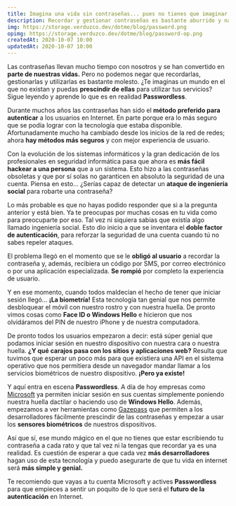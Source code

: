 ```yaml
---
title: Imagina una vida sin contraseñas... pues no tienes que imaginar nada ¡ya existe!
description: Recordar y gestionar contraseñas es bastante aburrido y nadie quiere hacerlo, afortunadamente esto empieza a cambiar; conoce Passwordless.
img: https://storage.verduzco.dev/dotme/blog/password.png
opimg: https://storage.verduzco.dev/dotme/blog/password-op.png
createdAt: 2020-10-07 10:00
updatedAt: 2020-10-07 10:00
---
```


Las contraseñas llevan mucho tiempo con nosotros y se han convertido en **parte de nuestras vidas.** Pero no podemos negar que recordarlas, gestionarlas y utilizarlas es bastante molesto. ¿Te imaginas un mundo en el que no existan y puedas **prescindir de ellas** para utilizar tus servicios? Sigue leyendo y aprende lo que es en realidad **Passwordless**. 

Durante muchos años las contraseñas han sido el **método preferido para autenticar** a los usuarios en Internet. En parte porque era lo más seguro que se podía lograr con la tecnología que estaba disponible. Afortunadamente mucho ha cambiado desde los inicios de la red de redes; ahora **hay métodos más seguros** y con mejor experiencia de usuario. 

Con la evolución de los sistemas informáticos y la gran dedicación de los profesionales en seguridad informática pasa que ahora es **más fácil hackear a una persona** que a un sistema. Esto hizo a las contraseñas obsoletas y que por sí solas no garanticen en absoluto la seguridad de una cuenta. Piensa en esto... ¿Serías capaz de detectar un **ataque de ingeniería social** para robarte una contraseña? 

Lo más probable es que no hayas podido responder que si a la pregunta anterior y está bien. Ya te preocupas por muchas cosas en tu vida como para preocuparte por eso. Tal vez ni siquiera sabias que existía algo llamado ingeniería social. Esto dio inicio a que se inventara el **doble factor de autenticación**, para reforzar la seguridad de una cuenta cuando tú no sabes repeler ataques. 

El problema llegó en el momento que se le **obligó al usuario** a recordar la contraseña y, además, recibiera un código por SMS, por correo electrónico o por una aplicación especializada. **Se rompió** por completo la experiencia de usuario. 

Y en ese momento, cuando todos maldecían el hecho de tener que iniciar sesión llegó... **¡La biometría!** Esta tecnología tan genial que nos permite desbloquear el móvil con nuestro rostro y con nuestra huella. De pronto vimos cosas como **Face ID o Windows Hello** e hicieron que nos olvidáramos del PIN de nuestro iPhone y de nuestra computadora. 

De pronto todos los usuarios empezaron a decir: está súper genial que podamos iniciar sesión en nuestro dispositivo con nuestra cara o nuestra huella. **¿Y qué carajos pasa con los sitios y aplicaciones web?** Resulta que tuvimos que esperar un poco más para que existiera una API en el sistema operativo que nos permitiera desde un navegador mandar llamar a los servicios biométricos de nuestro dispositivo. **¡Pero ya existe!**

Y aquí entra en escena **Passwordless**. A día de hoy empresas como [Microsoft](https://www.microsoft.com/es-mx/security/business/identity/passwordless) ya permiten iniciar sesión en sus cuentas simplemente poniendo nuestra huella dactilar o haciendo uso de **Windows Hello**. Además, empezamos a ver herramientas como [Gazepass](https://gazepass.com/) que permiten a los desarrolladores fácilmente prescindir de las contraseñas y empezar a usar los **sensores biométricos** de nuestros dispositivos. 

Así que sí, ese mundo mágico en el que no tienes que estar escribiendo tu contraseña a cada rato y que tal vez ni la tengas que recordar ya es una realidad. Es cuestión de esperar a que cada vez **más desarrolladores** hagan uso de esta tecnología y puedo asegurarte de que tu vida en internet será **más simple y genial.** 

Te recomiendo que vayas a tu cuenta Microsoft y actives **Passwordless** para que empieces a sentir un poquito de lo que será el **futuro de la autenticación** en Internet.